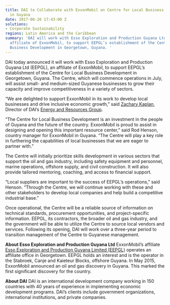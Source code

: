 ```yaml
---
title: DAI to Collaborate with ExxonMobil on Centre for Local Business Development
  in Guyana
date: 2017-06-26 17:43:00 Z
solutions:
- Corporate Sustainability
regions: Latin America and the Caribbean
summary: 'DAI will work with Esso Exploration and Production Guyana Ltd (EEPGL), an
  affiliate of ExxonMobil, to support EEPGL’s establishment of the Centre for Local
  Business Development in Georgetown, Guyana. '
---
```


DAI today announced it will work with Esso Exploration and Production Guyana Ltd (EEPGL), an affiliate of ExxonMobil, to support EEPGL’s establishment of the Centre for Local Business Development in Georgetown, Guyana. The Centre, which will commence operations in July, will assist small- and medium-sized Guyanese businesses to grow their capacity and improve competitiveness in a variety of sectors. 



“We are delighted to support ExxonMobil in its work to develop local businesses and drive inclusive economic growth,” said [Zachary Kaplan](https://www.dai.com/who-we-are/our-team/zachary-kaplan), Director of DAI’s [Energy and Resources Group](https://www.dai.com/our-work/solutions/corporate-sustainability).

“The Centre for Local Business Development is an investment in the people of Guyana and the future of the country. ExxonMobil is proud to assist in designing and opening this important resource center,” said Rod Henson, country manager for ExxonMobil in Guyana. “The Centre will play a key role in furthering the capabilities of local businesses that we are eager to partner with.” 

The Centre will initially prioritize skills development in various sectors that support the oil and gas industry, including safety equipment and personnel, marine operations, offshore supply, and civil construction. It will also provide tailored mentoring, coaching, and access to financial support.

“Local suppliers are important to the success of EEPGL’s operations,” said Henson. “Through the Centre, we will continue working with these and other stakeholders to develop local companies and help build a competitive industrial base.”

Once operational, the Centre will be a reliable source of information on technical standards, procurement opportunities, and project-specific information. EEPGL, its contractors, the broader oil and gas industry, and the government will be able to utilize the Centre to source local vendors and services. Following its opening, DAI will work over a three-year period to transition management of the Centre to Guyanese management. 

**About Esso Exploration and Production Guyana Ltd**
ExxonMobil’s affiliate [Esso Exploration and Production Guyana Limited (EEPGL)](http://corporate.exxonmobil.com/en/company/worldwide-operations/locations/guyana#About) operates an affiliate office in Georgetown. EEPGL holds an interest and is the operator in the Stabroek, Canje and Kaieteur Blocks, offshore Guyana. In May 2015, ExxonMobil announced an oil and gas discovery in Guyana. This marked the first significant discovery for the country.

**About DAI**
DAI is an international development company working in 150 countries with 40 years of experience in implementing economic development programs. DAI’s clients include government organizations, international institutions, and private companies. 